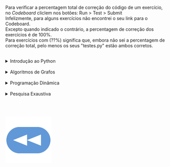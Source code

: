 Para verificar a percentagem total de correção do código de um exercício, no _Codeboard_ cliclem nos botões:  Run > Test > Submit
<br>Infelizmente, para alguns exercícios não encontrei o seu link para o Codeboard.
<br>Excepto quando indicado o contrário, a percentagem de correção dos exercícios é de 100%.
<br>Para exercícios com (??%) significa que, embora não sei a percentagem de correção total, pelo menos os seus "testes.py" estão ambos corretos.

<br>

<details>
    <summary>Introdução ao Python</summary>

<ul>
<details><summary><a href="1ºT/aloca.html">Aloca</a> -- <a href="https://codeboard.io/projects/311283">Codeboard</a></summary></details>
<details><summary><a href="1ºT/apelidos.html">Apelidos</a> -- <a href="https://codeboard.io/projects/311284">Codeboard</a></summary></details>
<details><summary><a href="1ºT/cruzamentos.html">Cruzamentos</a> -- <a href="https://codeboard.io/projects/311285">Codeboard</a></summary></details>
<details><summary><a href="1ºT/diferentes.html">Diferentes</a></summary></details>
<details><summary><a href="1ºT/fatoriza.html">Factoriza</a></summary></details>
<details><summary><a href="1ºT/formata.html">Formata</a> -- <a href="https://codeboard.io/projects/312631">Codeboard</a></summary></details>
<details><summary><a href="1ºT/formula1.html">Formula 1</a></summary></details>
<details><summary><a href="1ºT/frequencia.html">Frequência</a> -- <a href="https://codeboard.io/projects/311413">Codeboard</a></summary></details>
<details><summary><a href="1ºT/futebol.html">Futebol</a> -- <a href="https://codeboard.io/projects/311417">Codeboard</a></summary></details>
<details><summary><a href="1ºT/hacker.html">Hacker</a> -- <a href="https://codeboard.io/projects/311431">Codeboard</a></summary></details>
<details><summary><a href="1ºT/horario.html">Horário</a> -- <a href="https://codeboard.io/projects/312630">Codeboard</a></summary></details>
<details><summary><a href="1ºT/isbn.html">ISBN</a> -- <a href="https://codeboard.io/projects/311435">Codeboard</a></summary></details>
<details><summary><a href="1ºT/repete.html">Repete</a></summary></details>
<details><summary><a href="1ºT/robot.html">Robot</a> -- <a href="https://codeboard.io/projects/311441">Codeboard</a></summary></details>
<details><summary><a href="1ºT/area.html">Area</a></summary></details>
</ul>
</details>

<br>

<details>
    <summary>Algoritmos de Grafos</summary>

<ul>
<details><summary><a href="2ºT/area.html">Aloca</a> -- <a href="https://codeboard.io/projects/318576">Codeboard</a></summary></details>
<details><summary><a href="2ºT/cavalo.html">Cavalo</a> -- <a href="https://codeboard.io/projects/318579">Codeboard</a></summary></details>
<details><summary><a href="2ºT/cidade.html">Cidade</a> -- <a href="https://codeboard.io/projects/318582">Codeboard</a></summary></details>
<details><summary><a href="2ºT/continente.html">Continente</a> -- <a href="https://codeboard.io/projects/318584">Codeboard</a></summary></details>
<details><summary><a href="2ºT/erdos.html">Erdos</a> -- <a href="https://codeboard.io/projects/318585">Codeboard</a></summary></details>
<details><summary><a href="2ºT/labirinto.html">Labirinto</a> -- <a href="https://codeboard.io/projects/318586">Codeboard</a></summary></details>
<details><summary><a href="2ºT/travessia.html">Travessia</a> -- <a href="https://codeboard.io/projects/318588">Codeboard</a></summary></details>
<details><summary><a href="2ºT/viagem.html">Viagem</a> -- <a href="https://codeboard.io/projects/318589">Codeboard</a></summary></details>
<details><summary><a href="2ºT/centros.html">Centros</a></summary></details>
<details><summary><a href="2ºT/distancia.html">Distância</a></summary></details>
<details><summary><a href="2ºT/viagemT.html">Torneio 2022/2023 > [I] Viagem (90%)</a> -- <a href="https://codeboard.io/projects/382825">Codeboard</a></summary></details>
<details><summary><a href="2ºT/perimetro.html">Torneio 2022/2023 > [I] Perímetro (50%)</a> -- <a href="https://codeboard.io/projects/381701">Codeboard</a></summary></details>
</ul>
</details>

<br>

<details>
    <summary>Programação Dinâmica</summary>

<ul>
<details><summary><a href="3ºT/crescente.html">Crescente</a> -- <a href="https://codeboard.io/projects/323208">Codeboard</a></summary></details>
<details><summary><a href="3ºT/espaca.html">Espaça</a> -- <a href="https://codeboard.io/projects/323210">Codeboard</a></summary></details>
<details><summary><a href="3ºT/ladrao.html">Ladrão</a> -- <a href="https://codeboard.io/projects/323211">Codeboard</a></summary></details>
<details><summary><a href="3ºT/robot.html">Robot</a> -- <a href="https://codeboard.io/projects/323212">Codeboard</a></summary></details>
<details><summary><a href="3ºT/saque.html">Saque</a> -- <a href="https://codeboard.io/projects/323213">Codeboard</a></summary></details>
<details><summary><a href="3ºT/soma.html">Soma</a> -- <a href="https://codeboard.io/projects/323214">Codeboard</a></summary></details>
<details><summary><a href="3ºT/validas.html">Válidas</a> -- <a href="https://codeboard.io/projects/323215">Codeboard</a></summary></details>
<details><summary><a href="3ºT/vendedor.html">Vendedor</a> -- <a href="https://codeboard.io/projects/323216">Codeboard</a></summary></details>
<details><summary><a href="3ºT/binario.html">Torneio 2021/2022 > Binário (80%)</a></summary></details>
<details><summary><a href="3ºT/filtra.html">Torneio 2021/2022 > Filtra (80%)</a></summary></details>
<details><summary><a href="3ºT/filtra23.html">Torneio 2022/2023 > [I] Filtra (??%)</a> -- <a href="https://codeboard.io/projects/388670">Codeboard</a></summary></details>
<details><summary><a href="3ºT/filtra23.html">Torneio 2022/2023 > [I] Duplica (??%)</a> -- <a href="https://codeboard.io/projects/388658">Codeboard</a></summary></details>
</ul>
</details>

<br>

<details>
    <summary>Pesquisa Exaustiva</summary>

<ul>
<details><summary><a href="4ºT/amigos.html">Amigos</a> -- <a href="https://codeboard.io/projects/331265">Codeboard</a></summary></details>
<details><summary><a href="4ºT/anel.html">Anel</a> -- <a href="https://codeboard.io/projects/331267">Codeboard</a></summary></details>
<details><summary><a href="4ºT/cobertura.html">Cobertura</a> -- <a href="https://codeboard.io/projects/331268">Codeboard</a></summary></details>
<details><summary><a href="4ºT/hamilton.html">Hamilton</a> -- <a href="https://codeboard.io/projects/331269">Codeboard</a></summary></details>
<details><summary><a href="4ºT/multiplos.html">Múltiplos</a> -- <a href="https://codeboard.io/projects/331274">Codeboard</a></summary></details>
<details><summary><a href="4ºT/sacos.html">Sacos (90%)</a> -- <a href="https://codeboard.io/projects/331277">Codeboard</a></summary></details>
<details><summary><a href="4ºT/superstring.html">Superstring (90%)</a> -- <a href="https://codeboard.io/projects/331278">Codeboard</a></summary></details>
<details><summary><a href="4ºT/uniao.html">União</a> -- <a href="https://codeboard.io/projects/331285">Codeboard</a></summary></details>
</ul>
</details>

<br><br>

[![retroceder](https://raw.githubusercontent.com/David81820/Recursos-LCC/main/Rewind.png)](https://david81820.github.io/Recursos-LCC/2ano/2sem/LA2)
